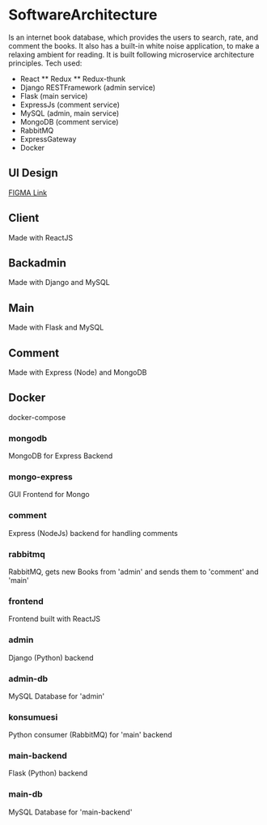 # SoftwareArchitecture

Is an internet book database, which provides the users to
search, rate, and comment the books. It also has a built-in
white noise application, to make a relaxing ambient for
reading.
It is built following microservice architecture principles.
Tech used:
* React
** Redux
** Redux-thunk
* Django RESTFramework (admin service)
* Flask (main service)
* ExpressJs (comment service)
* MySQL (admin, main service)
* MongoDB (comment service)
* RabbitMQ
* ExpressGateway
* Docker

## UI Design

[FIGMA Link](https://www.figma.com/file/8s9UiH7BERGfjrtNdSUySa/LIBRARIUM?node-id=0%3A1)

## Client

Made with ReactJS

## Backadmin

Made with Django and MySQL

## Main

Made with Flask and MySQL

## Comment

Made with Express (Node) and MongoDB

## Docker

docker-compose

### mongodb

MongoDB for Express Backend

### mongo-express

GUI Frontend for Mongo

### comment

Express (NodeJs) backend for handling comments

### rabbitmq

RabbitMQ, gets new Books from 'admin' and sends them to 'comment' and 'main'

### frontend

Frontend built with ReactJS

### admin

Django (Python) backend

### admin-db

MySQL Database for 'admin'

### konsumuesi

Python consumer (RabbitMQ) for 'main' backend

### main-backend

Flask (Python) backend

### main-db

MySQL Database for 'main-backend'

